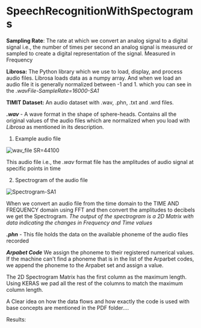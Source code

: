 # SpeechRecognitionWithSpectograms

**Sampling Rate**:
The rate at which we convert an analog signal to a digital signal i.e., the number of times per second an analog signal is measured or sampled to create a digital representation of the signal. Measured in Frequency

**Librosa:**
The Python library which we use to load, display, and process audio files.
Librosa loads data as a numpy array. And when we load an audio file it is generally normalized between -1 and 1. which you can see in the _.wavFile-SampleRate=16000-SA1_


**TIMIT Dataset:**
An audio dataset with .wav, .phn, .txt and .wrd files.

**_.wav_** - A wave format in the shape of sphere-heads. 
Contains all the original values of the audio files which are normalized when you load with _Librosa_ as mentioned in its description.

1. Example audio file

![wav_file SR=44100](https://github.com/SivarajuRanga1002/SpeechRecognitionWithSpectograms/assets/65248651/81dafd60-b5db-466a-87b4-be7ecde72278)

This audio file i.e., the _.wav_ format file has the amplitudes of audio signal at specific points in time


2. Spectrogram of the audio file

![Spectrogram-SA1](https://github.com/SivarajuRanga1002/SpeechRecognitionWithSpectograms/assets/65248651/3a6c5100-d014-4aeb-b9b4-7b886d289bcd)

When we convert an audio file from the time domain to the TIME AND FREQUENCY domain using FFT and then convert the amplitudes to decibels we get the Spectrogram.
_The output of the spectrogram is a 2D Matrix with data indicating the changes in Frequency and Time values_

**_.phn_** - This file holds the data on the available phoneme of the audio files recorded 

**_Arpabet Code_**
We assign the phoneme to their registered numerical values. If the machine can't find a phoneme that is in the list of the Arparbet codes, we append the phoneme to the Arpabet set and assign a value.


The 2D Spectrogram Matrix has the first column as the maximum length. Using KERAS we pad all the rest of the columns to match the maximum column length.


A Clear idea on how the data flows and how exactly the code is used with base concepts are mentioned in the PDF folder....


Results:







